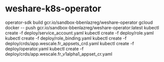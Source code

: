 # weshare-k8s-operator
operator-sdk build gcr.io/sandbox-bbenlazreg/weshare-operator
gcloud docker -- push gcr.io/sandbox-bbenlazreg/weshare-operator:latest
kubectl create -f deploy/service_account.yaml
kubectl create -f deploy/role.yaml
kubectl create -f deploy/role_binding.yaml
kubectl create -f deploy/crds/app.wescale.fr_appsets_crd.yaml
kubectl create -f deploy/operator.yaml
kubectl create -f deploy/crds/app.wescale.fr_v1alpha1_appset_cr.yaml
